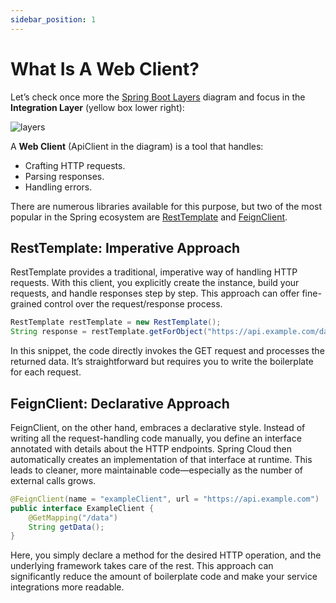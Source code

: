```yaml
---
sidebar_position: 1
---
```


# What Is A Web Client?

Let’s check once more the [Spring Boot Layers](/spring-boot-in-a-nutshell/spring-boot-layers) diagram and focus in the **Integration Layer** (yellow box lower right):

<div>
  <img src={require('@site/static/img/spring-boot-in-a-nutshell/layers.png').default} alt="layers" />
</div>

A **Web Client** (ApiClient in the diagram) is a tool that handles:

* Crafting HTTP requests.
* Parsing responses.
* Handling errors.

There are numerous libraries available for this purpose, but two of the most popular in the Spring ecosystem are [RestTemplate](https://www.baeldung.com/rest-template) and [FeignClient](https://docs.spring.io/spring-cloud-openfeign/docs/current/reference/html/).

## RestTemplate: Imperative Approach

RestTemplate provides a traditional, imperative way of handling HTTP requests. With this client, you explicitly create the instance, build your requests, and handle responses step by step. This approach can offer fine-grained control over the request/response process.

```java
RestTemplate restTemplate = new RestTemplate();
String response = restTemplate.getForObject("https://api.example.com/data", String.class);
```

In this snippet, the code directly invokes the GET request and processes the returned data. It’s straightforward but requires you to write the boilerplate for each request.

## FeignClient: Declarative Approach

FeignClient, on the other hand, embraces a declarative style. Instead of writing all the request-handling code manually, you define an interface annotated with details about the HTTP endpoints. Spring Cloud then automatically creates an implementation of that interface at runtime. This leads to cleaner, more maintainable code—especially as the number of external calls grows.

```java
@FeignClient(name = "exampleClient", url = "https://api.example.com")
public interface ExampleClient {
    @GetMapping("/data")
    String getData();
}
```

Here, you simply declare a method for the desired HTTP operation, and the underlying framework takes care of the rest. This approach can significantly reduce the amount of boilerplate code and make your service integrations more readable.